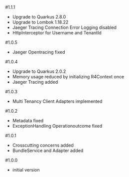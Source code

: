 #1.1.1
- Upgrade to Quarkus 2.8.0
- Upgrade to Lombok 1.18.22
- Jaeger Tracing Connection Error Logging disabled
- HttpInterceptor for Username and TenantId

#1.0.5
- Jaeger Opentracing fixed

#1.0.4
- Upgrade to Quarkus 2.0.2
- Memory usage reduced by initializing R4Context once
- Jaeger Tracing added

#1.0.3
- Multi Tenancy Client Adapters implemented

#1.0.2
- Metadata fixed
- ExceptionHandling Operationoutcome fixed

#1.0.1
- Crosscutting concerns added
- BundleService and Adapter added

#1.0.0
- initial version